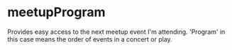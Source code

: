 # meetupProgram
Provides easy access to the next meetup event I'm attending. 'Program' in this case means the order of events in a concert or play.
